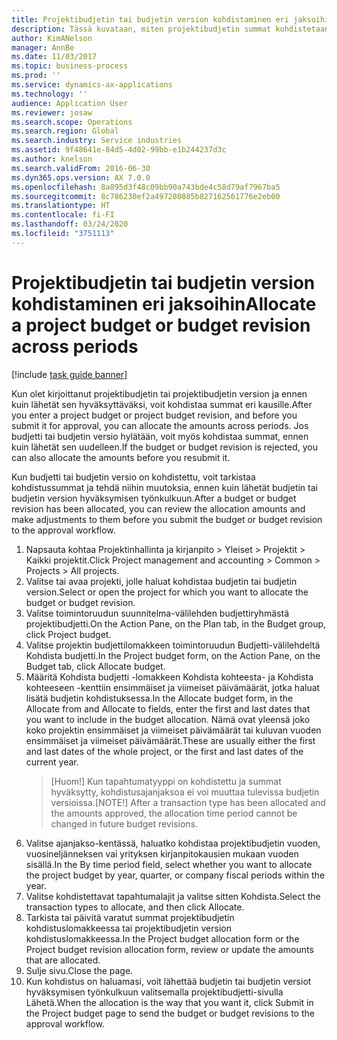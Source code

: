 ```yaml
---
title: Projektibudjetin tai budjetin version kohdistaminen eri jaksoihin
description: Tässä kuvataan, miten projektibudjetin summat kohdistetaan eri kausina.
author: KimANelson
manager: AnnBe
ms.date: 11/03/2017
ms.topic: business-process
ms.prod: ''
ms.service: dynamics-ax-applications
ms.technology: ''
audience: Application User
ms.reviewer: josaw
ms.search.scope: Operations
ms.search.region: Global
ms.search.industry: Service industries
ms.assetid: 9f48641e-84d5-4d02-99bb-e1b244237d3c
ms.author: knelson
ms.search.validFrom: 2016-06-30
ms.dyn365.ops.version: AX 7.0.0
ms.openlocfilehash: 8a895d3f48c09bb90a743bde4c58d79af7967ba5
ms.sourcegitcommit: 8c786230ef2a497280885b827162561776e2eb00
ms.translationtype: HT
ms.contentlocale: fi-FI
ms.lasthandoff: 03/24/2020
ms.locfileid: "3751113"
---
```

# <a name="allocate-a-project-budget-or-budget-revision-across-periods"></a><span data-ttu-id="11d60-103">Projektibudjetin tai budjetin version kohdistaminen eri jaksoihin</span><span class="sxs-lookup"><span data-stu-id="11d60-103">Allocate a project budget or budget revision across periods</span></span>

[!include [task guide banner](../../includes/task-guide-banner.md)]

<span data-ttu-id="11d60-104">Kun olet kirjoittanut projektibudjetin tai projektibudjetin version ja ennen kuin lähetät sen hyväksyttäväksi, voit kohdistaa summat eri kausille.</span><span class="sxs-lookup"><span data-stu-id="11d60-104">After you enter a project budget or project budget revision, and before you submit it for approval, you can allocate the amounts across periods.</span></span> <span data-ttu-id="11d60-105">Jos budjetti tai budjetin versio hylätään, voit myös kohdistaa summat, ennen kuin lähetät sen uudelleen.</span><span class="sxs-lookup"><span data-stu-id="11d60-105">If the budget or budget revision is rejected, you can also allocate the amounts before you resubmit it.</span></span> 

<span data-ttu-id="11d60-106">Kun budjetti tai budjetin versio on kohdistettu, voit tarkistaa kohdistussummat ja tehdä niihin muutoksia, ennen kuin lähetät budjetin tai budjetin version hyväksymisen työnkulkuun.</span><span class="sxs-lookup"><span data-stu-id="11d60-106">After a budget or budget revision has been allocated, you can review the allocation amounts and make adjustments to them before you submit the budget or budget revision to the approval workflow.</span></span> 

1. <span data-ttu-id="11d60-107">Napsauta kohtaa Projektinhallinta ja kirjanpito > Yleiset > Projektit > Kaikki projektit.</span><span class="sxs-lookup"><span data-stu-id="11d60-107">Click Project management and accounting > Common > Projects > All projects.</span></span> 
2. <span data-ttu-id="11d60-108">Valitse tai avaa projekti, jolle haluat kohdistaa budjetin tai budjetin version.</span><span class="sxs-lookup"><span data-stu-id="11d60-108">Select or open the project for which you want to allocate the budget or budget revision.</span></span> 
3. <span data-ttu-id="11d60-109">Valitse toimintoruudun suunnitelma-välilehden budjettiryhmästä projektibudjetti.</span><span class="sxs-lookup"><span data-stu-id="11d60-109">On the Action Pane, on the Plan tab, in the Budget group, click Project budget.</span></span> 
4. <span data-ttu-id="11d60-110">Valitse projektin budjettilomakkeen toimintoruudun Budjetti-välilehdeltä Kohdista budjetti.</span><span class="sxs-lookup"><span data-stu-id="11d60-110">In the Project budget form, on the Action Pane, on the Budget tab, click Allocate budget.</span></span> 
5. <span data-ttu-id="11d60-111">Määritä Kohdista budjetti -lomakkeen Kohdista kohteesta- ja Kohdista kohteeseen -kenttiin ensimmäiset ja viimeiset päivämäärät, jotka haluat lisätä budjetin kohdistuksessa.</span><span class="sxs-lookup"><span data-stu-id="11d60-111">In the Allocate budget form, in the Allocate from and Allocate to fields, enter the first and last dates that you want to include in the budget allocation.</span></span> <span data-ttu-id="11d60-112">Nämä ovat yleensä joko koko projektin ensimmäiset ja viimeiset päivämäärät tai kuluvan vuoden ensimmäiset ja viimeiset päivämäärät.</span><span class="sxs-lookup"><span data-stu-id="11d60-112">These are usually either the first and last dates of the whole project, or the first and last dates of the current year.</span></span>  
   > <span data-ttu-id="11d60-113">[Huom!] Kun tapahtumatyyppi on kohdistettu ja summat hyväksytty, kohdistusajanjaksoa ei voi muuttaa tulevissa budjetin versioissa.</span><span class="sxs-lookup"><span data-stu-id="11d60-113">[NOTE!] After a transaction type has been allocated and the amounts approved, the allocation time period cannot be changed in future budget revisions.</span></span> 
6. <span data-ttu-id="11d60-114">Valitse ajanjakso-kentässä, haluatko kohdistaa projektibudjetin vuoden, vuosineljänneksen vai yrityksen kirjanpitokausien mukaan vuoden sisällä.</span><span class="sxs-lookup"><span data-stu-id="11d60-114">In the By time period field, select whether you want to allocate the project budget by year, quarter, or company fiscal periods within the year.</span></span>
7. <span data-ttu-id="11d60-115">Valitse kohdistettavat tapahtumalajit ja valitse sitten Kohdista.</span><span class="sxs-lookup"><span data-stu-id="11d60-115">Select the transaction types to allocate, and then click Allocate.</span></span> 
8. <span data-ttu-id="11d60-116">Tarkista tai päivitä varatut summat projektibudjetin kohdistuslomakkeessa tai projektibudjetin version kohdistuslomakkeessa.</span><span class="sxs-lookup"><span data-stu-id="11d60-116">In the Project budget allocation form or the Project budget revision allocation form, review or update the amounts that are allocated.</span></span> 
9. <span data-ttu-id="11d60-117">Sulje sivu.</span><span class="sxs-lookup"><span data-stu-id="11d60-117">Close the page.</span></span>
10. <span data-ttu-id="11d60-118">Kun kohdistus on haluamasi, voit lähettää budjetin tai budjetin versiot hyväksymisen työnkulkuun valitsemalla projektibudjetti-sivulla Lähetä.</span><span class="sxs-lookup"><span data-stu-id="11d60-118">When the allocation is the way that you want it, click Submit in the Project budget page to send the budget or budget revisions to the approval workflow.</span></span>  


